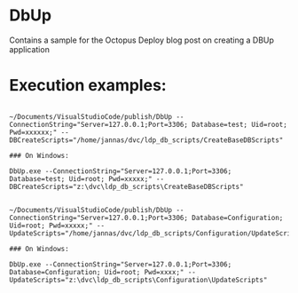 # DbUp
Contains a sample for the Octopus Deploy blog post on creating a DBUp application


# Execution examples:


``` To create a DB from scratch:

~/Documents/VisualStudioCode/publish/DbUp --ConnectionString="Server=127.0.0.1;Port=3306; Database=test; Uid=root; Pwd=xxxxxx;" --DBCreateScripts="/home/jannas/dvc/ldp_db_scripts/CreateBaseDBScripts"

### On Windows:

DbUp.exe --ConnectionString="Server=127.0.0.1;Port=3306; Database=test; Uid=root; Pwd=xxxxx;" --DBCreateScripts="z:\dvc\ldp_db_scripts\CreateBaseDBScripts"

```

``` to run Update scripts:

~/Documents/VisualStudioCode/publish/DbUp --ConnectionString="Server=127.0.0.1;Port=3306; Database=Configuration; Uid=root; Pwd=xxxxx;" --UpdateScripts="/home/jannas/dvc/ldp_db_scripts/Configuration/UpdateScripts"

### On Windows:

DbUp.exe --ConnectionString="Server=127.0.0.1;Port=3306; Database=Configuration; Uid=root; Pwd=xxxx;" --UpdateScripts="z:\dvc\ldp_db_scripts\Configuration\UpdateScripts"

```



